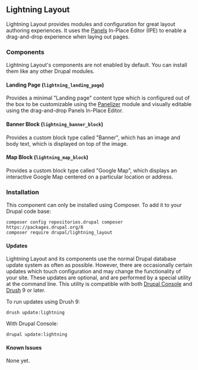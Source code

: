 ## Lightning Layout

Lightning Layout provides modules and configuration for great layout authoring
experiences. It uses the [Panels](https://drupal.org/project/panels) In-Place
Editor (IPE) to enable a drag-and-drop experience when laying out pages.

### Components
Lightning Layout's components are not enabled by default. You can install them
like any other Drupal modules.

#### Landing Page (`lightning_landing_page`)
Provides a minimal "Landing page" content type which is configured out of the 
box to be customizable using the
[Panelizer](https://drupal.org/project/panelizer) module and visually editable
using the drag-and-drop Panels In-Place Editor.

#### Banner Block (`lightning_banner_block`)
Provides a custom block type called "Banner", which has an image and body text,
which is displayed on top of the image.

#### Map Block (`lightning_map_block`)
Provides a custom block type called "Google Map", which displays an interactive
Google Map centered on a particular location or address.

### Installation
This component can only be installed using Composer. To add it to your Drupal
code base:

```
composer config repositories.drupal composer https://packages.drupal.org/8
composer require drupal/lightning_layout
```

#### Updates
Lightning Layout and its components use the normal Drupal database update system
as often as possible. However, there are occasionally certain updates which
touch configuration and may change the functionality of your site. These updates
are optional, and are performed by a special utility at the command line. This 
utility is compatible with both 
[Drupal Console](https://github.com/hechoendrupal/drupal-console) and
[Drush](https://drush.org) 9 or later.

To run updates using Drush 9:

`
drush update:lightning
`

With Drupal Console:

`
drupal update:lightning
`

#### Known Issues
None yet.
